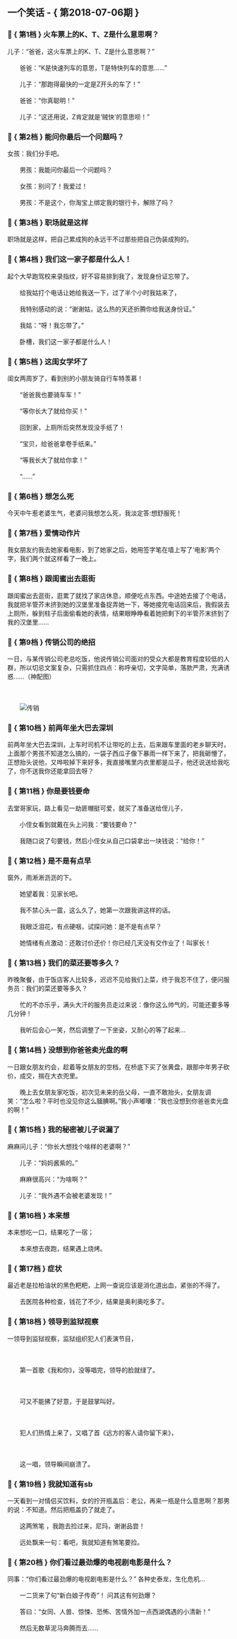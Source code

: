 ## 一个笑话 - { 第2018-07-06期 }
</hr>

### :jack_o_lantern: { 第1档 } 火车票上的K、T、Z是什么意思啊？
儿子：“爸爸，这火车票上的K、T、Z是什么意思啊？”<br/><br/>　　爸爸：“K是快速列车的意思，T是特快列车的意思……”<br/><br/>　　儿子：“那跑得最快的一定是Z开头的车了！”<br/><br/>　　爸爸：“你真聪明！”<br/><br/>　　儿子：“这还用说，Z肯定就是‘贼快’的意思呗！”


### :jack_o_lantern: { 第2档 } 能问你最后一个问题吗？
女孩：我们分手吧。<br/><br/>　　男孩：我能问你最后一个问题吗？<br/><br/>　　女孩：别问了！我爱过！<br/><br/>　　男孩：不是这个，你淘宝上绑定我的银行卡，解除了吗？


### :jack_o_lantern: { 第3档 } 职场就是这样
职场就是这样，把自己累成狗的永远干不过那些把自己伪装成狗的。


### :jack_o_lantern: { 第4档 } 我们这一家子都是什么人！
起个大早跑驾校来录指纹，好不容易排到我了，发现身份证忘带了。<br/><br/>　　给我姑打个电话让她给我送一下，过了半个小时我姑来了，<br/><br/>　　我特别感动的说：“谢谢姑，这么热的天还折腾你给我送身份证。”<br/><br/>　　我姑：“呀！我忘带了。”<br/><br/>　　卧槽，我们这一家子都是什么人！


### :jack_o_lantern: { 第5档 } 这闺女学坏了
闺女两周岁了，看到别的小朋友骑自行车特羡慕！<br/><br/>　　“爸爸我也要骑车车！”<br/><br/>　　“等你长大了就给你买！”<br/><br/>　　回到家，上厕所后突然发现没手纸了！<br/><br/>　　“宝贝，给爸爸拿卷手纸来。”<br/><br/>　　“等我长大了就给你拿！”<br/><br/>　　“……”


### :jack_o_lantern: { 第6档 } 想怎么死
今天中午惹老婆生气，老婆问我想怎么死，我淡定答:想舒服死！


### :jack_o_lantern: { 第7档 } 爱情动作片
我女朋友约我去她家看电影，到了她家之后，她用签字笔在墙上写了‘电影’两个字，我们两个就这样看了一晚上。


### :jack_o_lantern: { 第8档 } 跟闺蜜出去逛街
跟闺蜜出去逛街，逛累了就找了家店休息，顺便吃点东西。中途她去接了个电话，我就把半管芥末挤到她的汉堡里准备捉弄她一下，等她接完电话回来后，我假装去上厕所，躲到柱子后面偷看她的表情，结果眼睁睁看着她把剩下的半管芥末挤到了我的汉堡里……


### :jack_o_lantern: { 第9档 } 传销公司的绝招
一日，与某传销公司老总吃饭，他说传销公司面对的受众大都是教育程度较低的人群，所以切忌文案复杂，只需抓住四点：称呼亲切，文字简单，落款严肃，充满诱惑……（神配图）<br/><br/><br/><br/>　　<img src=http://down.laifudao.com/wangwen/x/54746_1.jpg alt=传销 /><br/>


### :jack_o_lantern: { 第10档 } 前两年坐大巴去深圳
前两年坐大巴去深圳，上车时司机不让带吃的上去，后来跟车里面的老乡聊天时，上面那个男孩不知道怎么搞的，一袋子西瓜子像下暴雨一样下来了，把我砸懵了，正想抬头说他，又哗啦掉下来好多，我直接嘴里内衣里都是瓜子，他还说送给我吃了，你不送我你还能拿回去呀？


### :jack_o_lantern: { 第11档 } 你是要钱要命
去堂哥家玩，路上看见一劫匪帽挺可爱，就买了准备送给侄儿子，<br/><br/>　　小侄女看到就戴在头上问我：“要钱要命？”<br/><br/>　　我随口说了句要钱，然后小侄女从自己口袋拿出一块钱说：“给你！”


### :jack_o_lantern: { 第12档 } 是不是有点早
窗外，雨淅淅沥沥的下。<br/><br/>　　她望着我：见家长吧。<br/><br/>　　我不禁心头一震，这么久了，她第一次跟我讲这样的话。<br/><br/>　　我眼泛泪花，有点硬咽，试探问她：是不是有点早？<br/><br/>　　她情绪有点激动：还敢讨价还价！你已经几天没有交作业了！叫家长！


### :jack_o_lantern: { 第13档 } 我们的菜还要等多久？
昨晚聚餐，由于饭店客人比较多，迟迟不见给我们上菜，终于我忍不住了，便问服务员：我们的菜还要等多久？<br/><br/>　　忙的不亦乐乎，满头大汗的服务员走过来说：像你这么帅气的，可能还要多等几分钟！<br/><br/>　　我听后会心一笑，然后调整了一下坐姿，又耐心的等了起来…


### :jack_o_lantern: { 第14档 } 没想到你爸爸卖光盘的啊
一日跟女朋友约会，趁着等女朋友的空档，在桥底下买了张黄盘，跟那中年男子砍价，成交，揣在大衣兜里。<br/><br/>　　晚上去女朋友家吃饭，初次见未来的岳父母，一直不敢抬头，女朋友调笑：“怎么啦？平时也没见你这么腼腆啊。”我小声嘟囔：“我也没想到你爸爸卖光盘的啊！”


### :jack_o_lantern: { 第15档 } 我的秘密被儿子说漏了
麻麻问儿子：“你长大想找个啥样的老婆啊？”<br/><br/>　　儿子：“妈妈酱紫的。”<br/><br/>　　麻麻很高兴：“为啥啊？”<br/><br/>　　儿子：“我外遇不会被老婆发现！”


### :jack_o_lantern: { 第16档 } 本来想
本来想吃一口，结果吃了一宿；<br/><br/>　　本来想去夜跑，结果遇上烧烤。


### :jack_o_lantern: { 第17档 } 症状
最近老是拉柏油状的黑色粑粑，上网一查说应该是消化道出血，紧张的不得了。<br/><br/>　　去医院各种检查，钱花了不少，结果是奥利奥吃多了。


### :jack_o_lantern: { 第18档 } 领导到监狱视察
一领导到监狱视察，监狱组织犯人们表演节目，<br/><br/><br/><br/>　　第一首歌《我和你》，没等唱完，领导的脸就绿了。<br/><br/><br/><br/>　　可又不能拂了好意，于是鼓掌叫好。<br/><br/><br/><br/>　　犯人们热情上来了，又唱了首《远方的客人请你留下来》，<br/><br/><br/><br/>　　这一唱，领导瞬间崩溃了。


### :jack_o_lantern: { 第19档 } 我就知道有sb
一天看到一对情侣买饮料，女的拧开瓶盖后：老公，再来一瓶是什么意思啊？那男的说：不知道。然后把瓶盖扔了就走了。<br/><br/>　　这两煞笔 ，我跑去捡过来，尼玛，谢谢品尝！<br/><br/>　　远处飘来一句：看吧，我就知道有煞笔要捡。


### :jack_o_lantern: { 第20档 } 你们看过最劲爆的电视剧电影是什么？
同事：“你们看过最劲爆的电视剧电影是什么？” 各种史泰龙，生化危机…<br/><br/>　　一二货来了句“新白娘子传奇”！ 问其这有何劲爆？<br/><br/>　　答曰：“女同、人兽、惊悚、恐怖、苦情外加一点西湖偶遇的小清新！”<br/><br/>　　然后无数草泥马奔腾而去……

